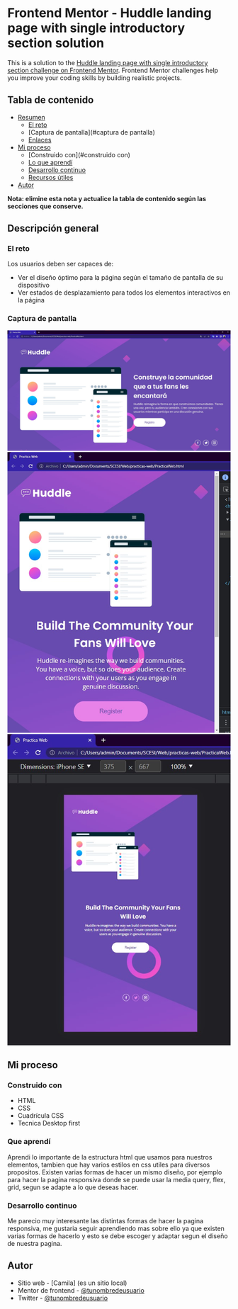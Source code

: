 # Frontend Mentor - Huddle landing page with single introductory section solution

This is a solution to the [Huddle landing page with single introductory section challenge on Frontend Mentor](https://www.frontendmentor.io/challenges/huddle-landing-page-with-a-single-introductory-section-B_2Wvxgi0). Frontend Mentor challenges help you improve your coding skills by building realistic projects. 

  ## Tabla de contenido

- [Resumen](#resumen)
  - [El reto](#el-reto)
  - [Captura de pantalla](#captura de pantalla)
  - [Enlaces](#enlaces)
- [Mi proceso](#mi-proceso)
  - [Construido con](#construido con)
  - [Lo que aprendí](#lo-que-aprendí)
  - [Desarrollo continuo](#desarrollo-continuo)
  - [Recursos útiles](#recursos-útiles)
- [Autor](#autor)

**Nota: elimine esta nota y actualice la tabla de contenido según las secciones que conserve.**

## Descripción general

### El reto

Los usuarios deben ser capaces de:

- Ver el diseño óptimo para la página según el tamaño de pantalla de su dispositivo
- Ver estados de desplazamiento para todos los elementos interactivos en la página

### Captura de pantalla

![PaginaWeb-TamañoEscritorio](Fondos/CapturaEscritorio.jpg)
![PaginaWeb-TamañoRedducido](Fondos/Responsive2.jpg)
![PaginaWeb-TamañoMovil](Fondos/Movil.jpg)


## Mi proceso

### Construido con

- HTML
- CSS
- Cuadrícula CSS
- Tecnica Desktop first

### Que aprendí

Aprendi lo importante de la estructura html que usamos para nuestros elementos, tambien que hay varios estilos en css utiles para diversos propositos. Existen varias formas de hacer un mismo diseño, por ejemplo para hacer la pagina responsiva donde se puede usar la media query, flex, grid, segun se adapte a lo que deseas hacer. 


### Desarrollo continuo

Me parecio muy interesante las distintas formas de hacer la pagina responsiva, me gustaria seguir aprendiendo mas sobre ello ya que existen varias formas de hacerlo y esto se debe escoger y adaptar segun el diseño de nuestra pagina.


## Autor

- Sitio web - [Camila] (es un sitio local)
- Mentor de frontend - [@tunombredeusuario](https://www.frontendmentor.io/profile/tunombredeusuario)
- Twitter - [@tunombredeusuario](https://www.twitter.com/tunombredeusuario)
